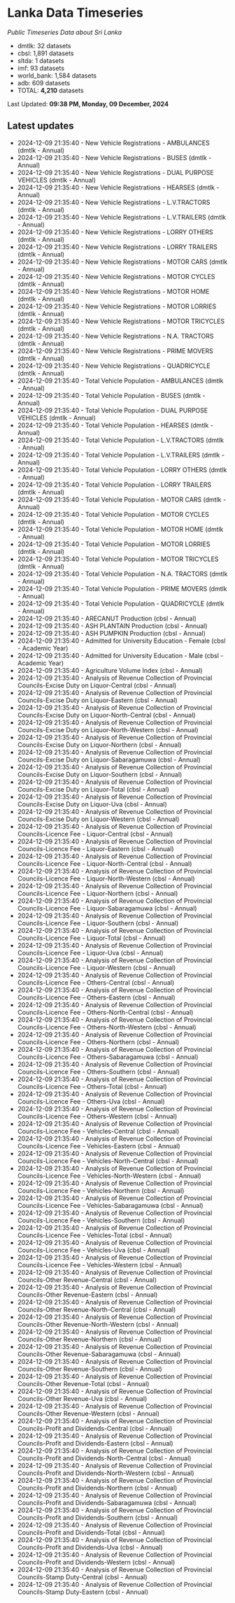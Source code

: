 # Lanka Data Timeseries
*Public Timeseries Data about Sri Lanka*

* dmtlk: 32 datasets
* cbsl: 1,891 datasets
* sltda: 1 datasets
* imf: 93 datasets
* world_bank: 1,584 datasets
* adb: 609 datasets
* TOTAL: **4,210** datasets

Last Updated: **09:38 PM, Monday, 09 December, 2024**

## Latest updates

* 2024-12-09 21:35:40 - New Vehicle Registrations - AMBULANCES (dmtlk - Annual)
* 2024-12-09 21:35:40 - New Vehicle Registrations - BUSES (dmtlk - Annual)
* 2024-12-09 21:35:40 - New Vehicle Registrations - DUAL PURPOSE VEHICLES (dmtlk - Annual)
* 2024-12-09 21:35:40 - New Vehicle Registrations - HEARSES (dmtlk - Annual)
* 2024-12-09 21:35:40 - New Vehicle Registrations - L.V.TRACTORS (dmtlk - Annual)
* 2024-12-09 21:35:40 - New Vehicle Registrations - L.V.TRAILERS (dmtlk - Annual)
* 2024-12-09 21:35:40 - New Vehicle Registrations - LORRY OTHERS (dmtlk - Annual)
* 2024-12-09 21:35:40 - New Vehicle Registrations - LORRY TRAILERS (dmtlk - Annual)
* 2024-12-09 21:35:40 - New Vehicle Registrations - MOTOR CARS (dmtlk - Annual)
* 2024-12-09 21:35:40 - New Vehicle Registrations - MOTOR CYCLES (dmtlk - Annual)
* 2024-12-09 21:35:40 - New Vehicle Registrations - MOTOR HOME (dmtlk - Annual)
* 2024-12-09 21:35:40 - New Vehicle Registrations - MOTOR LORRIES (dmtlk - Annual)
* 2024-12-09 21:35:40 - New Vehicle Registrations - MOTOR TRICYCLES (dmtlk - Annual)
* 2024-12-09 21:35:40 - New Vehicle Registrations - N.A. TRACTORS (dmtlk - Annual)
* 2024-12-09 21:35:40 - New Vehicle Registrations - PRIME MOVERS (dmtlk - Annual)
* 2024-12-09 21:35:40 - New Vehicle Registrations - QUADRICYCLE (dmtlk - Annual)
* 2024-12-09 21:35:40 - Total Vehicle Population - AMBULANCES (dmtlk - Annual)
* 2024-12-09 21:35:40 - Total Vehicle Population - BUSES (dmtlk - Annual)
* 2024-12-09 21:35:40 - Total Vehicle Population - DUAL PURPOSE VEHICLES (dmtlk - Annual)
* 2024-12-09 21:35:40 - Total Vehicle Population - HEARSES (dmtlk - Annual)
* 2024-12-09 21:35:40 - Total Vehicle Population - L.V.TRACTORS (dmtlk - Annual)
* 2024-12-09 21:35:40 - Total Vehicle Population - L.V.TRAILERS (dmtlk - Annual)
* 2024-12-09 21:35:40 - Total Vehicle Population - LORRY OTHERS (dmtlk - Annual)
* 2024-12-09 21:35:40 - Total Vehicle Population - LORRY TRAILERS (dmtlk - Annual)
* 2024-12-09 21:35:40 - Total Vehicle Population - MOTOR CARS (dmtlk - Annual)
* 2024-12-09 21:35:40 - Total Vehicle Population - MOTOR CYCLES (dmtlk - Annual)
* 2024-12-09 21:35:40 - Total Vehicle Population - MOTOR HOME (dmtlk - Annual)
* 2024-12-09 21:35:40 - Total Vehicle Population - MOTOR LORRIES (dmtlk - Annual)
* 2024-12-09 21:35:40 - Total Vehicle Population - MOTOR TRICYCLES (dmtlk - Annual)
* 2024-12-09 21:35:40 - Total Vehicle Population - N.A. TRACTORS (dmtlk - Annual)
* 2024-12-09 21:35:40 - Total Vehicle Population - PRIME MOVERS (dmtlk - Annual)
* 2024-12-09 21:35:40 - Total Vehicle Population - QUADRICYCLE (dmtlk - Annual)
* 2024-12-09 21:35:40 - ARECANUT Production (cbsl - Annual)
* 2024-12-09 21:35:40 - ASH PLANTAIN Production (cbsl - Annual)
* 2024-12-09 21:35:40 - ASH PUMPKIN Production (cbsl - Annual)
* 2024-12-09 21:35:40 - Admitted for University Education - Female (cbsl - Academic Year)
* 2024-12-09 21:35:40 - Admitted for University Education - Male (cbsl - Academic Year)
* 2024-12-09 21:35:40 - Agriculture Volume Index (cbsl - Annual)
* 2024-12-09 21:35:40 - Analysis of Revenue Collection of Provincial Councils-Excise Duty on Liquor-Central (cbsl - Annual)
* 2024-12-09 21:35:40 - Analysis of Revenue Collection of Provincial Councils-Excise Duty on Liquor-Eastern (cbsl - Annual)
* 2024-12-09 21:35:40 - Analysis of Revenue Collection of Provincial Councils-Excise Duty on Liquor-North-Central (cbsl - Annual)
* 2024-12-09 21:35:40 - Analysis of Revenue Collection of Provincial Councils-Excise Duty on Liquor-North-Western (cbsl - Annual)
* 2024-12-09 21:35:40 - Analysis of Revenue Collection of Provincial Councils-Excise Duty on Liquor-Northern (cbsl - Annual)
* 2024-12-09 21:35:40 - Analysis of Revenue Collection of Provincial Councils-Excise Duty on Liquor-Sabaragamuwa (cbsl - Annual)
* 2024-12-09 21:35:40 - Analysis of Revenue Collection of Provincial Councils-Excise Duty on Liquor-Southern (cbsl - Annual)
* 2024-12-09 21:35:40 - Analysis of Revenue Collection of Provincial Councils-Excise Duty on Liquor-Total (cbsl - Annual)
* 2024-12-09 21:35:40 - Analysis of Revenue Collection of Provincial Councils-Excise Duty on Liquor-Uva (cbsl - Annual)
* 2024-12-09 21:35:40 - Analysis of Revenue Collection of Provincial Councils-Excise Duty on Liquor-Western (cbsl - Annual)
* 2024-12-09 21:35:40 - Analysis of Revenue Collection of Provincial Councils-Licence Fee - Liquor-Central (cbsl - Annual)
* 2024-12-09 21:35:40 - Analysis of Revenue Collection of Provincial Councils-Licence Fee - Liquor-Eastern (cbsl - Annual)
* 2024-12-09 21:35:40 - Analysis of Revenue Collection of Provincial Councils-Licence Fee - Liquor-North-Central (cbsl - Annual)
* 2024-12-09 21:35:40 - Analysis of Revenue Collection of Provincial Councils-Licence Fee - Liquor-North-Western (cbsl - Annual)
* 2024-12-09 21:35:40 - Analysis of Revenue Collection of Provincial Councils-Licence Fee - Liquor-Northern (cbsl - Annual)
* 2024-12-09 21:35:40 - Analysis of Revenue Collection of Provincial Councils-Licence Fee - Liquor-Sabaragamuwa (cbsl - Annual)
* 2024-12-09 21:35:40 - Analysis of Revenue Collection of Provincial Councils-Licence Fee - Liquor-Southern (cbsl - Annual)
* 2024-12-09 21:35:40 - Analysis of Revenue Collection of Provincial Councils-Licence Fee - Liquor-Total (cbsl - Annual)
* 2024-12-09 21:35:40 - Analysis of Revenue Collection of Provincial Councils-Licence Fee - Liquor-Uva (cbsl - Annual)
* 2024-12-09 21:35:40 - Analysis of Revenue Collection of Provincial Councils-Licence Fee - Liquor-Western (cbsl - Annual)
* 2024-12-09 21:35:40 - Analysis of Revenue Collection of Provincial Councils-Licence Fee - Others-Central (cbsl - Annual)
* 2024-12-09 21:35:40 - Analysis of Revenue Collection of Provincial Councils-Licence Fee - Others-Eastern (cbsl - Annual)
* 2024-12-09 21:35:40 - Analysis of Revenue Collection of Provincial Councils-Licence Fee - Others-North-Central (cbsl - Annual)
* 2024-12-09 21:35:40 - Analysis of Revenue Collection of Provincial Councils-Licence Fee - Others-North-Western (cbsl - Annual)
* 2024-12-09 21:35:40 - Analysis of Revenue Collection of Provincial Councils-Licence Fee - Others-Northern (cbsl - Annual)
* 2024-12-09 21:35:40 - Analysis of Revenue Collection of Provincial Councils-Licence Fee - Others-Sabaragamuwa (cbsl - Annual)
* 2024-12-09 21:35:40 - Analysis of Revenue Collection of Provincial Councils-Licence Fee - Others-Southern (cbsl - Annual)
* 2024-12-09 21:35:40 - Analysis of Revenue Collection of Provincial Councils-Licence Fee - Others-Total (cbsl - Annual)
* 2024-12-09 21:35:40 - Analysis of Revenue Collection of Provincial Councils-Licence Fee - Others-Uva (cbsl - Annual)
* 2024-12-09 21:35:40 - Analysis of Revenue Collection of Provincial Councils-Licence Fee - Others-Western (cbsl - Annual)
* 2024-12-09 21:35:40 - Analysis of Revenue Collection of Provincial Councils-Licence Fee - Vehicles-Central (cbsl - Annual)
* 2024-12-09 21:35:40 - Analysis of Revenue Collection of Provincial Councils-Licence Fee - Vehicles-Eastern (cbsl - Annual)
* 2024-12-09 21:35:40 - Analysis of Revenue Collection of Provincial Councils-Licence Fee - Vehicles-North-Central (cbsl - Annual)
* 2024-12-09 21:35:40 - Analysis of Revenue Collection of Provincial Councils-Licence Fee - Vehicles-North-Western (cbsl - Annual)
* 2024-12-09 21:35:40 - Analysis of Revenue Collection of Provincial Councils-Licence Fee - Vehicles-Northern (cbsl - Annual)
* 2024-12-09 21:35:40 - Analysis of Revenue Collection of Provincial Councils-Licence Fee - Vehicles-Sabaragamuwa (cbsl - Annual)
* 2024-12-09 21:35:40 - Analysis of Revenue Collection of Provincial Councils-Licence Fee - Vehicles-Southern (cbsl - Annual)
* 2024-12-09 21:35:40 - Analysis of Revenue Collection of Provincial Councils-Licence Fee - Vehicles-Total (cbsl - Annual)
* 2024-12-09 21:35:40 - Analysis of Revenue Collection of Provincial Councils-Licence Fee - Vehicles-Uva (cbsl - Annual)
* 2024-12-09 21:35:40 - Analysis of Revenue Collection of Provincial Councils-Licence Fee - Vehicles-Western (cbsl - Annual)
* 2024-12-09 21:35:40 - Analysis of Revenue Collection of Provincial Councils-Other Revenue-Central (cbsl - Annual)
* 2024-12-09 21:35:40 - Analysis of Revenue Collection of Provincial Councils-Other Revenue-Eastern (cbsl - Annual)
* 2024-12-09 21:35:40 - Analysis of Revenue Collection of Provincial Councils-Other Revenue-North-Central (cbsl - Annual)
* 2024-12-09 21:35:40 - Analysis of Revenue Collection of Provincial Councils-Other Revenue-North-Western (cbsl - Annual)
* 2024-12-09 21:35:40 - Analysis of Revenue Collection of Provincial Councils-Other Revenue-Northern (cbsl - Annual)
* 2024-12-09 21:35:40 - Analysis of Revenue Collection of Provincial Councils-Other Revenue-Sabaragamuwa (cbsl - Annual)
* 2024-12-09 21:35:40 - Analysis of Revenue Collection of Provincial Councils-Other Revenue-Southern (cbsl - Annual)
* 2024-12-09 21:35:40 - Analysis of Revenue Collection of Provincial Councils-Other Revenue-Total (cbsl - Annual)
* 2024-12-09 21:35:40 - Analysis of Revenue Collection of Provincial Councils-Other Revenue-Uva (cbsl - Annual)
* 2024-12-09 21:35:40 - Analysis of Revenue Collection of Provincial Councils-Other Revenue-Western (cbsl - Annual)
* 2024-12-09 21:35:40 - Analysis of Revenue Collection of Provincial Councils-Profit and Dividends-Central (cbsl - Annual)
* 2024-12-09 21:35:40 - Analysis of Revenue Collection of Provincial Councils-Profit and Dividends-Eastern (cbsl - Annual)
* 2024-12-09 21:35:40 - Analysis of Revenue Collection of Provincial Councils-Profit and Dividends-North-Central (cbsl - Annual)
* 2024-12-09 21:35:40 - Analysis of Revenue Collection of Provincial Councils-Profit and Dividends-North-Western (cbsl - Annual)
* 2024-12-09 21:35:40 - Analysis of Revenue Collection of Provincial Councils-Profit and Dividends-Northern (cbsl - Annual)
* 2024-12-09 21:35:40 - Analysis of Revenue Collection of Provincial Councils-Profit and Dividends-Sabaragamuwa (cbsl - Annual)
* 2024-12-09 21:35:40 - Analysis of Revenue Collection of Provincial Councils-Profit and Dividends-Southern (cbsl - Annual)
* 2024-12-09 21:35:40 - Analysis of Revenue Collection of Provincial Councils-Profit and Dividends-Total (cbsl - Annual)
* 2024-12-09 21:35:40 - Analysis of Revenue Collection of Provincial Councils-Profit and Dividends-Uva (cbsl - Annual)
* 2024-12-09 21:35:40 - Analysis of Revenue Collection of Provincial Councils-Profit and Dividends-Western (cbsl - Annual)
* 2024-12-09 21:35:40 - Analysis of Revenue Collection of Provincial Councils-Stamp Duty-Central (cbsl - Annual)
* 2024-12-09 21:35:40 - Analysis of Revenue Collection of Provincial Councils-Stamp Duty-Eastern (cbsl - Annual)